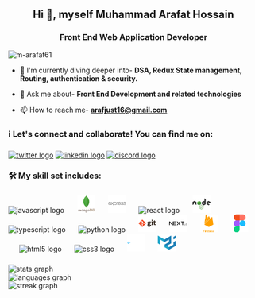 <h2 align="center">Hi 👋, myself Muhammad Arafat Hossain</h2>
<h3 align="center">Front End Web Application Developer</h3>

<p align="left"> <img src="https://komarev.com/ghpvc/?username=m-arafat61&label=Profile%20views&color=0e75b6&style=flat" alt="m-arafat61" /> </p>

- 🌱 I'm currently diving deeper into- **DSA, Redux State management, Routing, authentication & security.**

- 💬 Ask me about- **Front End Development and related technologies**

- 📫 How to reach me- **arafjust16@gmail.com**

<h3 align="left">ℹ️ Let's connect and collaborate! You can find me on:</h3>

###
<p align="left">
<a href="https://twitter.com/m_arafat61" target="blank"><img src="https://img.shields.io/static/v1?message=Twitter&logo=twitter&label=&color=1DA1F2&logoColor=white&labelColor=&style=for-the-badge" height="36" alt="twitter logo" /></a>
<a href="https://linkedin.com/in/m-arafat61" target="blank">  <img src="https://img.shields.io/static/v1?message=LinkedIn&logo=linkedin&label=&color=0077B5&logoColor=white&labelColor=&style=for-the-badge" height="36" alt="linkedin logo" /></a>
<a href="https://linkedin.com/in/m-arafat61" target="blank"><img src="https://img.shields.io/static/v1?message=Discord&logo=discord&label=&color=7289DA&logoColor=white&labelColor=&style=for-the-badge" height="36" alt="discord logo" /></a>
</p>

<h3 align="left">🛠 My skill set includes:</h3>

###
<div align="left">
  <img src="https://cdn.jsdelivr.net/gh/devicons/devicon/icons/javascript/javascript-original.svg" height="36" alt="javascript logo"  />
  <img width="18" />
  <img src="https://github.com/devicons/devicon/blob/v2.15.1/icons/mongodb/mongodb-original-wordmark.svg" height="36" alt="mongodb logo"  />
  <img width="18" />
  <img src="https://github.com/devicons/devicon/blob/v2.15.1/icons/express/express-original-wordmark.svg" height="36" alt="express logo"  />
  <img width="18" />
  <img src="https://cdn.jsdelivr.net/gh/devicons/devicon/icons/react/react-original.svg" height="36" alt="react logo"  />
  <img width="18" />
  <img src="https://github.com/devicons/devicon/blob/v2.15.1/icons/nodejs/nodejs-original-wordmark.svg" height="36" alt="node logo"  />
  <img width="18" />
  <img src="https://cdn.jsdelivr.net/gh/devicons/devicon/icons/typescript/typescript-original.svg" height="36" alt="typescript logo"  />
  <img width="18" />
    <img src="https://cdn.jsdelivr.net/gh/devicons/devicon/icons/python/python-original.svg" height="36" alt="python logo"  />
  <img width="18" />
  <img src="https://github.com/devicons/devicon/blob/v2.15.1/icons/git/git-original-wordmark.svg" height="36" alt="git logo"  />
  <img width="18" />

   <img src="https://github.com/devicons/devicon/blob/v2.15.1/icons/nextjs/nextjs-original-wordmark.svg" height="36" alt="nextjs logo"  />
  <img width="18" />
   <img src="https://github.com/devicons/devicon/blob/v2.15.1/icons/firebase/firebase-plain-wordmark.svg" height="36" alt="firebase logo"  />
  <img width="18" />
   <img src="https://github.com/devicons/devicon/blob/v2.15.1/icons/figma/figma-original.svg" height="36" alt="figma logo"  />
  <img width="18" />
  <img src="https://cdn.jsdelivr.net/gh/devicons/devicon/icons/html5/html5-original.svg" height="36" alt="html5 logo"  />
  <img width="18" />
  <img src="https://cdn.jsdelivr.net/gh/devicons/devicon/icons/css3/css3-original.svg" height="36" alt="css3 logo"  />
  <img width="18" />
  <img src="https://github.com/devicons/devicon/blob/v2.15.1/icons/tailwindcss/tailwindcss-original-wordmark.svg" height="36" alt="tailwindcss logo"  />
  <img width="18" />
    <img src="https://github.com/devicons/devicon/blob/v2.15.1/icons/materialui/materialui-original.svg" height="36" alt="mui logo"  />
    <img width="18" />
</div>

###
<div align="left">
  <img src="https://github-readme-stats.vercel.app/api?username=M-Arafat61&hide_title=false&hide_rank=false&show_icons=true&include_all_commits=true&count_private=true&disable_animations=false&theme=dracula&locale=en&hide_border=false" height="150" alt="stats graph"/>
</div>
  <div align="left">
  <img src="https://github-readme-stats.vercel.app/api/top-langs?username=M-Arafat61&locale=en&hide_title=false&layout=compact&card_width=320&langs_count=5&theme=dracula&hide_border=false" height="150" alt="languages graph"/>
    </div>
  <div align="left">
  <img src="https://streak-stats.demolab.com?user=m-arafat61&locale=en&mode=daily&theme=dark&hide_border=false&border_radius=5&order=3" height="220" alt="streak graph"/>
</div>
